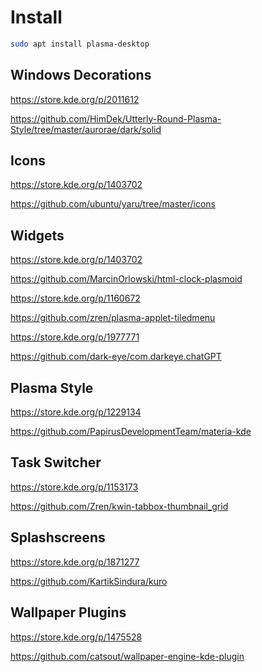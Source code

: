 # Install
```sh
sudo apt install plasma-desktop
```

## Windows Decorations

https://store.kde.org/p/2011612

https://github.com/HimDek/Utterly-Round-Plasma-Style/tree/master/aurorae/dark/solid

## Icons

https://store.kde.org/p/1403702

https://github.com/ubuntu/yaru/tree/master/icons

## Widgets

https://store.kde.org/p/1403702

https://github.com/MarcinOrlowski/html-clock-plasmoid


https://store.kde.org/p/1160672

https://github.com/zren/plasma-applet-tiledmenu


https://store.kde.org/p/1977771

https://github.com/dark-eye/com.darkeye.chatGPT

## Plasma Style

https://store.kde.org/p/1229134

https://github.com/PapirusDevelopmentTeam/materia-kde

## Task Switcher

https://store.kde.org/p/1153173

https://github.com/Zren/kwin-tabbox-thumbnail_grid

## Splashscreens

https://store.kde.org/p/1871277

https://github.com/KartikSindura/kuro

## Wallpaper Plugins

https://store.kde.org/p/1475528

https://github.com/catsout/wallpaper-engine-kde-plugin